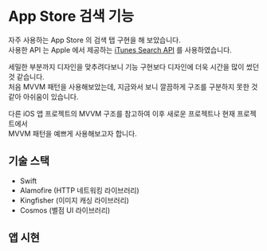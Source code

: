 # App Store 검색 기능

자주 사용하는 App Store 의 검색 탭 구현을 해 보았습니다.  
사용한 API 는 Apple 에서 제공하는 [iTunes Search API](https://developer.apple.com/library/archive/documentation/AudioVideo/Conceptual/iTuneSearchAPI/Searching.html#//apple_ref/doc/uid/TP40017632-CH5-SW1) 를 사용하였습니다.

세밀한 부분까지 디자인을 맞추려다보니 기능 구현보다 디자인에 더욱 시간을 많이 썼던 것 같습니다.  
처음 MVVM 패턴을 사용해보았는데, 지금와서 보니 깔끔하게 구조를 구분하지 못한 것 같아 아쉬움이 있습니다.

다른 iOS 앱 프로젝트의 MVVM 구조를 참고하여 이후 새로운 프로젝트나 현재 프로젝트에서  
MVVM 패턴을 예쁘게 사용해보고자 합니다.

## 기술 스택

- Swift
- Alamofire (HTTP 네트워킹 라이브러리)
- Kingfisher (이미지 캐싱 라이브러리)
- Cosmos (별점 UI 라이브러리)

## 앱 시현
